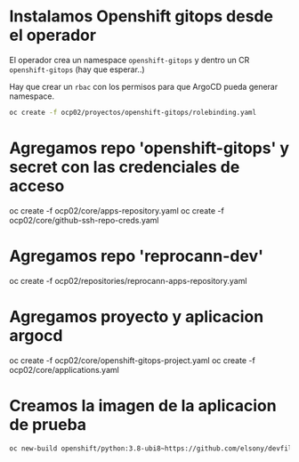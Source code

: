 # Instalamos Openshift gitops desde el operador

El operador crea un namespace `openshift-gitops` y dentro un CR `openshift-gitops` (hay que esperar..)

Hay que crear un `rbac` con los permisos para que ArgoCD pueda generar namespace.

```bash
oc create -f ocp02/proyectos/openshift-gitops/rolebinding.yaml
```

# Agregamos repo 'openshift-gitops' y secret con las credenciales de acceso

oc create -f ocp02/core/apps-repository.yaml
oc create -f ocp02/core/github-ssh-repo-creds.yaml

# Agregamos repo 'reprocann-dev'

oc create -f ocp02/repositories/reprocann-apps-repository.yaml


# Agregamos proyecto y aplicacion argocd

oc create -f ocp02/core/openshift-gitops-project.yaml
oc create -f ocp02/core/applications.yaml


# Creamos la imagen de la aplicacion de prueba

```bash
oc new-build openshift/python:3.8-ubi8~https://github.com/elsony/devfile-sample-python-basic.git -n openshift
```

